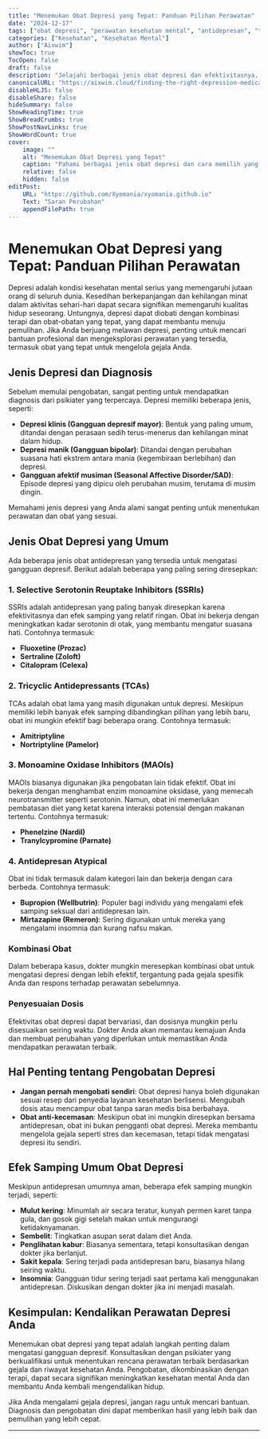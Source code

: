 ```yaml
---
title: "Menemukan Obat Depresi yang Tepat: Panduan Pilihan Perawatan"
date: "2024-12-17"
tags: ["obat depresi", "perawatan kesehatan mental", "antidepresan", "terapi", "depresi"]
categories: ["Kesehatan", "Kesehatan Mental"]
author: ["Aixwim"]
showToc: true
TocOpen: false
draft: false
description: "Jelajahi berbagai jenis obat depresi dan efektivitasnya, cara menemukan perawatan yang tepat, serta potensi efek samping."
canonicalURL: "https://aixwim.cloud/finding-the-right-depression-medication"
disableHLJS: false
disableShare: false
hideSummary: false
ShowReadingTime: true
ShowBreadCrumbs: true
ShowPostNavLinks: true
ShowWordCount: true
cover:
    image: ""
    alt: "Menemukan Obat Depresi yang Tepat"
    caption: "Pahami berbagai jenis obat depresi dan cara memilih yang sesuai untuk Anda."
    relative: false
    hidden: false
editPost:
    URL: "https://github.com/Xyomania/xyomania.github.io"
    Text: "Saran Perubahan"
    appendFilePath: true
---
```


# Menemukan Obat Depresi yang Tepat: Panduan Pilihan Perawatan

Depresi adalah kondisi kesehatan mental serius yang memengaruhi jutaan orang di seluruh dunia. Kesedihan berkepanjangan dan kehilangan minat dalam aktivitas sehari-hari dapat secara signifikan memengaruhi kualitas hidup seseorang. Untungnya, depresi dapat diobati dengan kombinasi terapi dan obat-obatan yang tepat, yang dapat membantu menuju pemulihan. Jika Anda berjuang melawan depresi, penting untuk mencari bantuan profesional dan mengeksplorasi perawatan yang tersedia, termasuk obat yang tepat untuk mengelola gejala Anda.

## Jenis Depresi dan Diagnosis

Sebelum memulai pengobatan, sangat penting untuk mendapatkan diagnosis dari psikiater yang terpercaya. Depresi memiliki beberapa jenis, seperti:

- **Depresi klinis (Gangguan depresif mayor)**: Bentuk yang paling umum, ditandai dengan perasaan sedih terus-menerus dan kehilangan minat dalam hidup.
- **Depresi manik (Gangguan bipolar)**: Ditandai dengan perubahan suasana hati ekstrem antara mania (kegembiraan berlebihan) dan depresi.
- **Gangguan afektif musiman (Seasonal Affective Disorder/SAD)**: Episode depresi yang dipicu oleh perubahan musim, terutama di musim dingin.

Memahami jenis depresi yang Anda alami sangat penting untuk menentukan perawatan dan obat yang sesuai.

## Jenis Obat Depresi yang Umum

Ada beberapa jenis obat antidepresan yang tersedia untuk mengatasi gangguan depresif. Berikut adalah beberapa yang paling sering diresepkan:

### 1. **Selective Serotonin Reuptake Inhibitors (SSRIs)**  
SSRIs adalah antidepresan yang paling banyak diresepkan karena efektivitasnya dan efek samping yang relatif ringan. Obat ini bekerja dengan meningkatkan kadar serotonin di otak, yang membantu mengatur suasana hati. Contohnya termasuk:  
- **Fluoxetine (Prozac)**  
- **Sertraline (Zoloft)**  
- **Citalopram (Celexa)**  

### 2. **Tricyclic Antidepressants (TCAs)**  
TCAs adalah obat lama yang masih digunakan untuk depresi. Meskipun memiliki lebih banyak efek samping dibandingkan pilihan yang lebih baru, obat ini mungkin efektif bagi beberapa orang. Contohnya termasuk:  
- **Amitriptyline**  
- **Nortriptyline (Pamelor)**  

### 3. **Monoamine Oxidase Inhibitors (MAOIs)**  
MAOIs biasanya digunakan jika pengobatan lain tidak efektif. Obat ini bekerja dengan menghambat enzim monoamine oksidase, yang memecah neurotransmitter seperti serotonin. Namun, obat ini memerlukan pembatasan diet yang ketat karena interaksi potensial dengan makanan tertentu. Contohnya termasuk:  
- **Phenelzine (Nardil)**  
- **Tranylcypromine (Parnate)**  

### 4. **Antidepresan Atypical**  
Obat ini tidak termasuk dalam kategori lain dan bekerja dengan cara berbeda. Contohnya termasuk:  
- **Bupropion (Wellbutrin)**: Populer bagi individu yang mengalami efek samping seksual dari antidepresan lain.  
- **Mirtazapine (Remeron)**: Sering digunakan untuk mereka yang mengalami insomnia dan kurang nafsu makan.  

### Kombinasi Obat  
Dalam beberapa kasus, dokter mungkin meresepkan kombinasi obat untuk mengatasi depresi dengan lebih efektif, tergantung pada gejala spesifik Anda dan respons terhadap perawatan sebelumnya.

### Penyesuaian Dosis  
Efektivitas obat depresi dapat bervariasi, dan dosisnya mungkin perlu disesuaikan seiring waktu. Dokter Anda akan memantau kemajuan Anda dan membuat perubahan yang diperlukan untuk memastikan Anda mendapatkan perawatan terbaik.

## Hal Penting tentang Pengobatan Depresi

- **Jangan pernah mengobati sendiri**: Obat depresi hanya boleh digunakan sesuai resep dari penyedia layanan kesehatan berlisensi. Mengubah dosis atau mencampur obat tanpa saran medis bisa berbahaya.  
- **Obat anti-kecemasan**: Meskipun obat ini mungkin diresepkan bersama antidepresan, obat ini bukan pengganti obat depresi. Mereka membantu mengelola gejala seperti stres dan kecemasan, tetapi tidak mengatasi depresi itu sendiri.

## Efek Samping Umum Obat Depresi

Meskipun antidepresan umumnya aman, beberapa efek samping mungkin terjadi, seperti:  
- **Mulut kering**: Minumlah air secara teratur, kunyah permen karet tanpa gula, dan gosok gigi setelah makan untuk mengurangi ketidaknyamanan.  
- **Sembelit**: Tingkatkan asupan serat dalam diet Anda.  
- **Penglihatan kabur**: Biasanya sementara, tetapi konsultasikan dengan dokter jika berlanjut.  
- **Sakit kepala**: Sering terjadi pada antidepresan baru, biasanya hilang seiring waktu.  
- **Insomnia**: Gangguan tidur sering terjadi saat pertama kali menggunakan antidepresan. Diskusikan dengan dokter jika ini menjadi masalah.

## Kesimpulan: Kendalikan Perawatan Depresi Anda

Menemukan obat depresi yang tepat adalah langkah penting dalam mengatasi gangguan depresif. Konsultasikan dengan psikiater yang berkualifikasi untuk menentukan rencana perawatan terbaik berdasarkan gejala dan riwayat kesehatan Anda. Pengobatan, dikombinasikan dengan terapi, dapat secara signifikan meningkatkan kesehatan mental Anda dan membantu Anda kembali mengendalikan hidup.

Jika Anda mengalami gejala depresi, jangan ragu untuk mencari bantuan. Diagnosis dan pengobatan dini dapat memberikan hasil yang lebih baik dan pemulihan yang lebih cepat.

---
